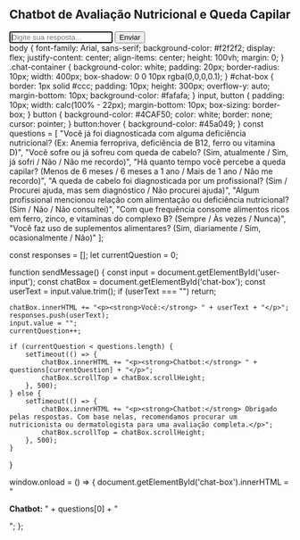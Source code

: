 <!DOCTYPE html>
<html lang="pt-BR">
<head>
    <meta charset="UTF-8">
    <title>Chatbot - Queda Capilar e Nutrição</title>
    <link rel="stylesheet" href="style.css">
</head>
<body>
    <div class="chat-container">
        <h2>Chatbot de Avaliação Nutricional e Queda Capilar</h2>
        <div id="chat-box"></div>
        <input type="text" id="user-input" placeholder="Digite sua resposta..." autofocus />
        <button onclick="sendMessage()">Enviar</button>
    </div>
    <script src="script.js"></script>
</body>
</html>
body {
    font-family: Arial, sans-serif;
    background-color: #f2f2f2;
    display: flex;
    justify-content: center;
    align-items: center;
    height: 100vh;
    margin: 0;
}
.chat-container {
    background-color: white;
    padding: 20px;
    border-radius: 10px;
    width: 400px;
    box-shadow: 0 0 10px rgba(0,0,0,0.1);
}
#chat-box {
    border: 1px solid #ccc;
    padding: 10px;
    height: 300px;
    overflow-y: auto;
    margin-bottom: 10px;
    background-color: #fafafa;
}
input, button {
    padding: 10px;
    width: calc(100% - 22px);
    margin-bottom: 10px;
    box-sizing: border-box;
}
button {
    background-color: #4CAF50;
    color: white;
    border: none;
    cursor: pointer;
}
button:hover {
    background-color: #45a049;
}
const questions = [
    "Você já foi diagnosticada com alguma deficiência nutricional? (Ex: Anemia ferropriva, deficiência de B12, ferro ou vitamina D)",
    "Você sofre ou já sofreu com queda de cabelo? (Sim, atualmente / Sim, já sofri / Não / Não me recordo)",
    "Há quanto tempo você percebe a queda capilar? (Menos de 6 meses / 6 meses a 1 ano / Mais de 1 ano / Não me recordo)",
    "A queda de cabelo foi diagnosticada por um profissional? (Sim / Procurei ajuda, mas sem diagnóstico / Não procurei ajuda)",
    "Algum profissional mencionou relação com alimentação ou deficiência nutricional? (Sim / Não / Não consultei)",
    "Com que frequência consome alimentos ricos em ferro, zinco, e vitaminas do complexo B? (Sempre / Às vezes / Nunca)",
    "Você faz uso de suplementos alimentares? (Sim, diariamente / Sim, ocasionalmente / Não)"
];

const responses = [];
let currentQuestion = 0;

function sendMessage() {
    const input = document.getElementById('user-input');
    const chatBox = document.getElementById('chat-box');
    const userText = input.value.trim();
    if (userText === "") return;

    chatBox.innerHTML += "<p><strong>Você:</strong> " + userText + "</p>";
    responses.push(userText);
    input.value = "";
    currentQuestion++;

    if (currentQuestion < questions.length) {
        setTimeout(() => {
            chatBox.innerHTML += "<p><strong>Chatbot:</strong> " + questions[currentQuestion] + "</p>";
            chatBox.scrollTop = chatBox.scrollHeight;
        }, 500);
    } else {
        setTimeout(() => {
            chatBox.innerHTML += "<p><strong>Chatbot:</strong> Obrigado pelas respostas. Com base nelas, recomendamos procurar um nutricionista ou dermatologista para uma avaliação completa.</p>";
            chatBox.scrollTop = chatBox.scrollHeight;
        }, 500);
    }
}

window.onload = () => {
    document.getElementById('chat-box').innerHTML = "<p><strong>Chatbot:</strong> " + questions[0] + "</p>";
};
